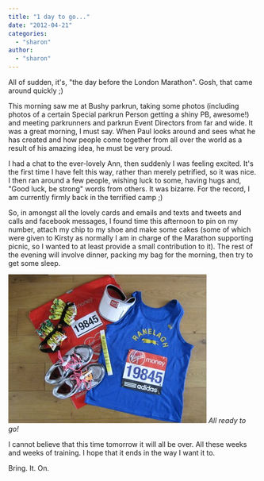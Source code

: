 ```yaml
---
title: "1 day to go..."
date: "2012-04-21"
categories: 
  - "sharon"
author: 
  - "sharon"
---
```


All of sudden, it's, "the day before the London Marathon". Gosh, that came around quickly ;)

This morning saw me at Bushy parkrun, taking some photos (including photos of a certain Special parkrun Person getting a shiny PB, awesome!) and meeting parkrunners and parkrun Event Directors from far and wide. It was a great morning, I must say. When Paul looks around and sees what he has created and how people come together from all over the world as a result of his amazing idea, he must be very proud.

I had a chat to the ever-lovely Ann, then suddenly I was feeling excited. It's the first time I have felt this way, rather than merely petrified, so it was nice. I then ran around a few people, wishing luck to some, having hugs and, "Good luck, be strong" words from others. It was bizarre. For the record, I am currently firmly back in the terrified camp ;)

So, in amongst all the lovely cards and emails and texts and tweets and calls and facebook messages, I found time this afternoon to pin on my number, attach my chip to my shoe and make some cakes (some of which were given to Kirsty as normally I am in charge of the Marathon supporting picnic, so I wanted to at least provide a small contribution to it). The rest of the evening will involve dinner, packing my bag for the morning, then try to get some sleep.

![All ready to go!](/images/2012/20120421-IMG_3955-400x300.jpg)
*All ready to go!*

I cannot believe that this time tomorrow it will all be over. All these weeks and weeks of training. I hope that it ends in the way I want it to.

Bring. It. On.
